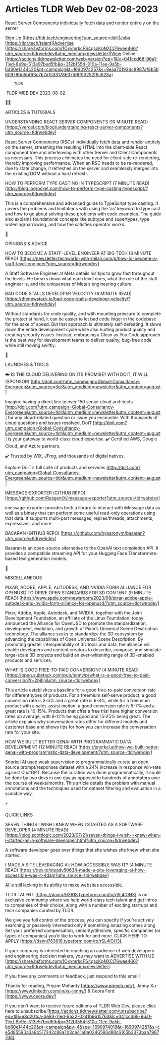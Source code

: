 # Articles TLDR Web Dev 02-08-2023

React Server Components individually fetch data and render entirely on
the server  

Sign Up [https://tldr.tech/engineering?utm_source=tldr]|Jobs
[https://tldr.tech/talent]|Advertise
[https://share.hsforms.com/1OxvmrkcFS4qsxKpNXCi76wee466?utm_source=tldrwebdev&utm_medium=newsletter]|View
Online
[https://actions.tldrnewsletter.com/web-version?ep=1&lc=041ccd68-96a1-11ed-8e9e-513e97bed5fb&p=312b1554-310a-11ee-9a5b-bd60e1444c20&pt=campaign&t=1690974257&s=8eaa701926c8987af8b5b609780d5bf93c7b7d153317863759ff53252f9c828a]


		TLDR 

 TLDR WEB DEV 2023-08-02

🧑‍💻 

ARTICLES & TUTORIALS

UNDERSTANDING REACT SERVER COMPONENTS (10 MINUTE READ)
[https://vercel.com/blog/understanding-react-server-components?utm_source=tldrwebdev]

React Server Components (RSCs) individually fetch data and render
entirely on the server, streaming the resulting HTML into the
client-side React component tree and interleaving with other Server
and Client Components as necessary. This process eliminates the need
for client-side re-rendering, thereby improving performance. When an
RSC needs to be re-rendered, due to state change, it refreshes on the
server and seamlessly merges into the existing DOM without a hard
refresh. 

HOW TO PERFORM TYPE CASTING IN TYPESCRIPT (7 MINUTE READ)
[http://blog.logrocket.com/how-to-perform-type-casting-typescript/?utm_source=tldrwebdev]

This is a comprehensive and advanced guide to TypeScript type casting.
It covers the problems and limitations with using the ‘as’ keyword
to type cast and how to go about solving these problems with code
examples. The guide also explains foundational concepts like subtype
and supertypes, type widening/narrowing, and how the satisfies
operator works. 

🧠 

OPINIONS & ADVICE

HOW TO BECOME A STAFF-LEVEL ENGINEER AT BIG TECH (8 MINUTE READ)
[https://newsletter.techworld-with-milan.com/p/how-to-become-a-staff-level-engineer?utm_source=tldrwebdev]

A Staff Software Engineer at Meta details his tips to grow fast
throughout the levels. He breaks down what each level does, what the
role of the staff engineer is, and the uniqueness of Meta’s
engineering culture. 

BAD CODE STALLS DEVELOPER VELOCITY (6 MINUTE READ)
[https://thenewstack.io/bad-code-stalls-developer-velocity/?utm_source=tldrwebdev]

Without standards for code quality, and with mounting pressure to
complete the project at hand, it can be easier to let bad code linger
in the codebase for the sake of speed. But that approach is ultimately
self-defeating. It slows down the entire development cycle while also
hurting product quality and creating security issues. Instead,
embracing a Clean as You Code approach is the best way for development
teams to deliver quality, bug-free code while still moving swiftly. 

🚀 

LAUNCHES & TOOLS

☁️ IS THE CLOUD DELIVERING ON ITS PROMISE? WITH DOIT, IT WILL
(SPONSOR)
[http://doit.com?utm_campaign=Global-Consultancy-Evergreen&utm_source=tldr&utm_medium=newsletter&utm_content=august]

Imagine having a direct line to over 150 senior cloud architects
[http://doit.com?utm_campaign=Global-Consultancy-Evergreen&utm_source=tldr&utm_medium=newsletter&utm_content=august]
for any cloud-related question or issue you encounter. With thousands
of cloud questions and issues resolved, DoiT
[http://doit.com?utm_campaign=Global-Consultancy-Evergreen&utm_source=tldr&utm_medium=newsletter&utm_content=august]
is your gateway to world-class cloud expertise.
✔️ Certified AWS, Google Cloud, and Azure partners.

✔️ Trusted by WiX, JFrog, and thousands of digital natives.

Explore DoiT’s full suite of products and services
[http://doit.com?utm_campaign=Global-Consultancy-Evergreen&utm_source=tldr&utm_medium=newsletter&utm_content=august]

IMESSAGE-EXPORTER (GITHUB REPO)
[https://github.com/ReagentX/imessage-exporter?utm_source=tldrwebdev]

imessage-exporter provides both a library to interact with iMessage
data as well as a binary that can perform some useful read-only
operations using that data. It supports multi-part messages,
replies/threads, attachments, expressives, and more. 

BASARAN (GITHUB REPO)
[https://github.com/hyperonym/basaran?utm_source=tldrwebdev]

Basaran is an open-source alternative to the OpenAI text completion
API. It provides a compatible streaming API for your Hugging Face
Transformers-based text generation models. 

🎁 

MISCELLANEOUS

PIXAR, ADOBE, APPLE, AUTODESK, AND NVIDIA FORM ALLIANCE FOR OPENUSD TO
DRIVE OPEN STANDARDS FOR 3D CONTENT (9 MINUTE READ)
[https://www.apple.com/newsroom/2023/08/pixar-adobe-apple-autodesk-and-nvidia-form-alliance-for-openusd/?utm_source=tldrwebdev]

Pixar, Adobe, Apple, Autodesk, and NVIDIA, together with the Joint
Development Foundation, an affiliate of the Linux Foundation, today
announced the Alliance for OpenUSD to promote the standardization,
development, evolution, and growth of Pixar’s Universal Scene
Description technology. The alliance seeks to standardize the 3D
ecosystem by advancing the capabilities of Open Universal Scene
Description. By promoting greater interoperability of 3D tools and
data, the alliance will enable developers and content creators to
describe, compose, and simulate large-scale 3D projects and build an
ever-widening range of 3D-enabled products and services. 

WHAT IS GOOD FREE-TO-PAID CONVERSION? (4 MINUTE READ)
[https://open.substack.com/pub/lenny/p/what-is-a-good-free-to-paid-conversion?r=2bjtip&utm_source=tldrwebdev]

This article establishes a baseline for a good free-to-paid conversion
rate for different types of products. For a freemium self-serve
product, a good conversion rate is 3-5% and a great rate is 6-8%,
while for a freemium product with a sales-assist motion, a good
conversion rate is 5-7% and a great rate is 10-15%. Products that
offer a free trial have higher conversion rates on average, with 8-12%
being good and 15-25% being great. The article explains why
conversation rates differ for different models and customer base and
shows tips for how you can increase the conversation rate for your
site. 

HOW WE BUILT BETTER GENAI WITH PROGRAMMATIC DATA DEVELOPMENT (12
MINUTE READ)
[https://snorkel.ai/how-we-built-better-genai-with-programmatic-data-development/?utm_source=tldrwebdev]

Snorkel AI used weak supervision to programmatically curate an open
source prompt/responses dataset with a 24% increase in response
win-rate against ChatGPT. Because the curation was done
programmatically, it could be done by two devs in one day as opposed
to hundreds of annotators over the course of weeks/months. This
article details the problem with manual annotations and the techniques
used for dataset filtering and evaluation in a scalable way. 

⚡ 

QUICK LINKS

SEVEN THINGS I WISH I KNEW WHEN I STARTED AS A SOFTWARE DEVELOPER (4
MINUTE READ)
[https://blog.scottlogic.com/2023/07/21/seven-things-i-wish-i-knew-when-i-started-as-a-software-developer.html?utm_source=tldrwebdev]

A software developer goes over things that she wishes she knew when
she started. 

I MADE A SITE LEVERAGING AI: HOW ACCESSIBLE WAS IT? (4 MINUTE READ)
[https://dev.to/steady5063/i-made-a-site-leveraging-ai-how-accessible-was-it-4dam?utm_source=tldrwebdev]

AI is still lacking in its ability to make websites accessible. 

TLDR TALENT [https://danni763618.typeform.com/to/rSL4lOH3] is our
exclusive community where we help world-class tech talent and get
intros to companies of their choice, along with a number of exciting
startups and tech companies curated by TLDR.

We give you full control of the process, you can specify if you’re
actively searching or passively interested only if something amazing
comes along. Set your preferred compensation, seniority/title/role,
specific companies (or types of companies) you’d like to work for
and more. CLICK HERE TO APPLY
[https://danni763618.typeform.com/to/rSL4lOH3].

If your company is interested in reaching an audience of web
developers and engineering decision makers, you may want to ADVERTISE
WITH US
[https://share.hsforms.com/1OxvmrkcFS4qsxKpNXCi76wee466?utm_source=tldrwebdev&utm_medium=newsletter].


If you have any comments or feedback, just respond to this email! 

Thanks for reading, 
Priyam Mohanty [https://www.primoh.net/], Jenny Xu
[https://www.linkedin.com/in/xu-jenny/] & Ceora Ford
[https://www.ceora.dev/] 

If you don't want to receive future editions of TLDR Web Dev,
please click here to unsubscribe
[https://actions.tldrnewsletter.com/unsubscribe?ep=1&l=e8d201ca-3e93-11ed-9a32-0241b9615763&lc=041ccd68-96a1-11ed-8e9e-513e97bed5fb&p=312b1554-310a-11ee-9a5b-bd60e1444c20&pt=campaign&pv=4&spa=1690974019&t=1690974257&s=ce5d85590a3a9b517242c88a7b3da41a0a0346596d88c6165b3373baa79877d4].

 